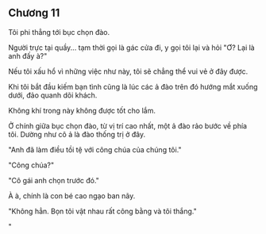 ## Chương 11

Tôi phi thẳng tới bục chọn đào.

Người trực tại quầy... tạm thời gọi là gác cửa đi, y gọi tôi lại và hỏi "Ơ? Lại là anh đấy à?"

Nếu tôi xấu hổ vì những việc như này, tôi sẽ chẳng thể vui vẻ ở đây được.

Khi tôi bắt đầu kiếm bạn tình cũng là lúc các ả đào trên đó hướng mắt xuống dưới, đảo quanh dõi khách.

Không khí trong này không được tốt cho lắm.

Ở chính giữa bục chọn đào, từ vị trí cao nhất, một ả đào rảo bước về phía tôi. Dường như cô ả là đào thống trị ở đây.

"Anh đã làm điều tồi tệ với công chúa của chúng tôi."

"Công chúa?"

"Cô gái anh chọn trước đó."

À à, chính là con bé cao ngạo ban nãy.

"Không hẳn. Bọn tôi vật nhau rất công bằng và tôi thắng."

"